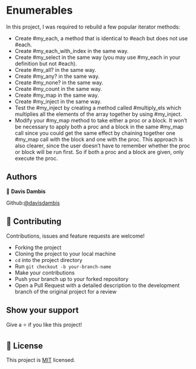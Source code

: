# Enumerables

In this project, I was required to rebuild a few popular iterator methods:

- Create #my_each, a method that is identical to #each but does not use #each. 
- Create #my_each_with_index in the same way.
- Create #my_select in the same way (you may use #my_each in your definition but not #each).
- Create #my_all? in the same way.
- Create #my_any? in the same way.
- Create #my_none? in the same way.
- Create #my_count in the same way. 
- Create #my_map in the same way. 
- Create #my_inject in the same way.
- Test the #my_inject by creating a method called #multiply_els which multiplies all the elements of the array together by using #my_inject.
- Modify your #my_map method to take either a proc or a block. It won’t be necessary to apply both a proc and a block in the same #my_map call since you could get the same effect by chaining together one #my_map call with the block and one with the proc. This approach is also clearer, since the user doesn’t have to remember whether the proc or block will be run first. So if both a proc and a block are given, only execute the proc.

## Authors

👤 **Davis Dambis**

Github:[@davisdambis](https://github.com/davisdambis)

## 🤝 Contributing

Contributions, issues and feature requests are welcome!

- Forking the project
- Cloning the project to your local machine
- `cd` into the project directory
- Run `git checkout -b your-branch-name`
- Make your contributions
- Push your branch up to your forked repository
- Open a Pull Request with a detailed description to the development branch of the original project for a review

## Show your support

Give a ⭐️ if you like this project!


## 📝 License

This project is [MIT](lic.url) licensed.
